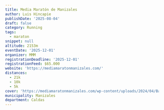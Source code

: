 ```yaml
---
title: Media Maratón de Manizales
author: Luis Hincapie
publishDate: '2025-08-04'
draft: false
category: Running
tags:
  - maraton
snippet: null
altitude: 2153m
eventDate: '2025-12-01'
organizer: MMM
registrationDeadline: '2025-12-01'
registrationFeed: $65.000
website: 'https://mediamaratonmanizales.com/'
distances:
  - 21k
  - 10k
  - 5k
cover: 'https://mediamaratonmanizales.com/wp-content/uploads/2024/04/Banner.jpg'
municipality: Manizales
department: Caldas
---
```


